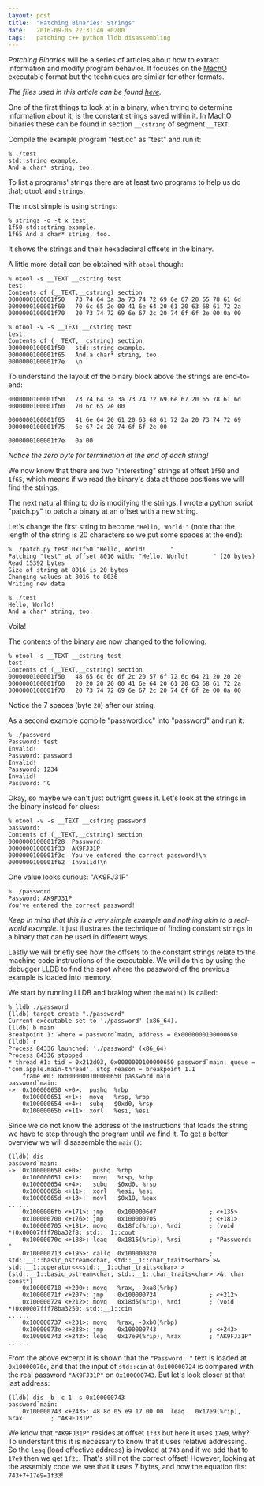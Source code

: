 ```yaml
---
layout: post
title:  "Patching Binaries: Strings"
date:   2016-09-05 22:31:40 +0200
tags:   patching c++ python lldb disassembling
---
```


_Patching Binaries_ will be a series of articles about how to extract information and modify program behavior. It focuses on the [MachO][macho] executable format but the techniques are similar for other formats.

_The files used in this article can be found [here](https://github.com/netromdk/patching/tree/master/strings)._

One of the first things to look at in a binary, when trying to determine information about it, is the constant strings saved within it. In MachO binaries these can be found in section `__cstring` of segment `__TEXT`.

Compile the example program "test.cc" as "test" and run it:

```shell
% ./test
std::string example.
And a char* string, too.
```

To list a programs' strings there are at least two programs to help us do that; `otool` and
`strings`.

The most simple is using `strings`:

```shell
% strings -o -t x test
1f50 std::string example.
1f65 And a char* string, too.
```

It shows the strings and their hexadecimal offsets in the binary.

A little more detail can be obtained with `otool` though:

```shell
% otool -s __TEXT __cstring test
test:
Contents of (__TEXT,__cstring) section
0000000100001f50   73 74 64 3a 3a 73 74 72 69 6e 67 20 65 78 61 6d
0000000100001f60   70 6c 65 2e 00 41 6e 64 20 61 20 63 68 61 72 2a
0000000100001f70   20 73 74 72 69 6e 67 2c 20 74 6f 6f 2e 00 0a 00

% otool -v -s __TEXT __cstring test
test:
Contents of (__TEXT,__cstring) section
0000000100001f50   std::string example.
0000000100001f65   And a char* string, too.
0000000100001f7e   \n
```

To understand the layout of the binary block above the strings are end-to-end:

```
0000000100001f50   73 74 64 3a 3a 73 74 72 69 6e 67 20 65 78 61 6d
0000000100001f60   70 6c 65 2e 00

0000000100001f65   41 6e 64 20 61 20 63 68 61 72 2a 20 73 74 72 69
0000000100001f75   6e 67 2c 20 74 6f 6f 2e 00
                    
0000000100001f7e   0a 00
```

_Notice the zero byte for termination at the end of each string!_

We now know that there are two "interesting" strings at offset `1f50` and `1f65`, which means if we read the binary's data at those positions we will find the strings.

The next natural thing to do is modifying the strings. I wrote a python script "patch.py" to patch a binary at an offset with a new string.

Let's change the first string to become `"Hello, World!"` (note that the length of the string is 20 characters so we put some spaces at the end):

```shell
% ./patch.py test 0x1f50 "Hello, World!       "
Patching "test" at offset 8016 with: "Hello, World!       " (20 bytes)
Read 15392 bytes
Size of string at 8016 is 20 bytes
Changing values at 8016 to 8036
Writing new data

% ./test
Hello, World!
And a char* string, too.
```

Voila!

The contents of the binary are now changed to the following:

```shell
% otool -s __TEXT __cstring test
test:
Contents of (__TEXT,__cstring) section
0000000100001f50   48 65 6c 6c 6f 2c 20 57 6f 72 6c 64 21 20 20 20
0000000100001f60   20 20 20 20 00 41 6e 64 20 61 20 63 68 61 72 2a
0000000100001f70   20 73 74 72 69 6e 67 2c 20 74 6f 6f 2e 00 0a 00
```

Notice the 7 spaces (byte `20`) after our string.

As a second example compile "password.cc" into "password" and run it:

```shell
% ./password
Password: test
Invalid!
Password: password
Invalid!
Password: 1234
Invalid!
Password: ^C
```

Okay, so maybe we can't just outright guess it. Let's look at the strings in the binary instead for clues:

```shell
% otool -v -s __TEXT __cstring password
password:
Contents of (__TEXT,__cstring) section
0000000100001f28  Password:
0000000100001f33  AK9FJ31P
0000000100001f3c  You've entered the correct password!\n
0000000100001f62  Invalid!\n
```

One value looks curious: "AK9FJ31P"

```shell
% ./password
Password: AK9FJ31P
You've entered the correct password!
```

_Keep in mind that this is a very simple example and nothing akin to a real-world example._ It just illustrates the technique of finding constant strings in a binary that can be used in different ways.

Lastly we will briefly see how the offsets to the constant strings relate to the machine code instructions of the executable. We will do this by using the debugger [LLDB][lldb] to find the spot where the password of the previous example is loaded into memory.

We start by running LLDB and braking when the `main()` is called:

```shell
% lldb ./password
(lldb) target create "./password"
Current executable set to './password' (x86_64).
(lldb) b main
Breakpoint 1: where = password`main, address = 0x0000000100000650
(lldb) r
Process 84336 launched: './password' (x86_64)
Process 84336 stopped
* thread #1: tid = 0x212d03, 0x0000000100000650 password`main, queue = 'com.apple.main-thread', stop reason = breakpoint 1.1
    frame #0: 0x0000000100000650 password`main
password`main:
->  0x100000650 <+0>:  pushq  %rbp
    0x100000651 <+1>:  movq   %rsp, %rbp
    0x100000654 <+4>:  subq   $0xd0, %rsp
    0x10000065b <+11>: xorl   %esi, %esi
```

Since we do not know the address of the instructions that loads the string we have to step through the program until we find it. To get a better overview we will disassemble the `main()`:

```shell
(lldb) dis
password`main:
->  0x100000650 <+0>:   pushq  %rbp
    0x100000651 <+1>:   movq   %rsp, %rbp
    0x100000654 <+4>:   subq   $0xd0, %rsp
    0x10000065b <+11>:  xorl   %esi, %esi
    0x10000065d <+13>:  movl   $0x18, %eax
......
    0x1000006fb <+171>: jmp    0x1000006d7               ; <+135>
    0x100000700 <+176>: jmp    0x100000705               ; <+181>
    0x100000705 <+181>: movq   0x18fc(%rip), %rdi        ; (void *)0x00007fff78ba32f8: std::__1::cout
    0x10000070c <+188>: leaq   0x1815(%rip), %rsi        ; "Password: "
    0x100000713 <+195>: callq  0x100000820               ; std::__1::basic_ostream<char, std::__1::char_traits<char> >& std::__1::operator<<<std::__1::char_traits<char> >(std::__1::basic_ostream<char, std::__1::char_traits<char> >&, char const*)
    0x100000718 <+200>: movq   %rax, -0xa8(%rbp)
    0x10000071f <+207>: jmp    0x100000724               ; <+212>
    0x100000724 <+212>: movq   0x18d5(%rip), %rdi        ; (void *)0x00007fff78ba3250: std::__1::cin
......
    0x100000737 <+231>: movq   %rax, -0xb0(%rbp)
    0x10000073e <+238>: jmp    0x100000743               ; <+243>
    0x100000743 <+243>: leaq   0x17e9(%rip), %rax        ; "AK9FJ31P"
......
```

From the above excerpt it is shown that the `"Password: "` text is loaded at `0x10000070c`, and that the input of `std::cin` at `0x100000724` is compared with the real password `"AK9FJ31P"` on `0x100000743`. But let's look closer at that last address:

```shell
(lldb) dis -b -c 1 -s 0x100000743
password`main:
    0x100000743 <+243>: 48 8d 05 e9 17 00 00  leaq   0x17e9(%rip), %rax        ; "AK9FJ31P"
```

We know that `"AK9FJ31P"` resides at offset `1f33` but here it uses `17e9`, why? To understant this it is necessary to know that it uses relative addressing. So the `leaq` (load effective address) is invoked at `743` and if we add that to `17e9` then we get `1f2c`. That's still not the correct offset! However, looking at the assembly code we see that it uses 7 bytes, and now the equation fits: `743+7+17e9=1f33`!

[macho]: https://developer.apple.com/library/mac/documentation/DeveloperTools/Conceptual/MachORuntime/
[lldb]: http://lldb.llvm.org
